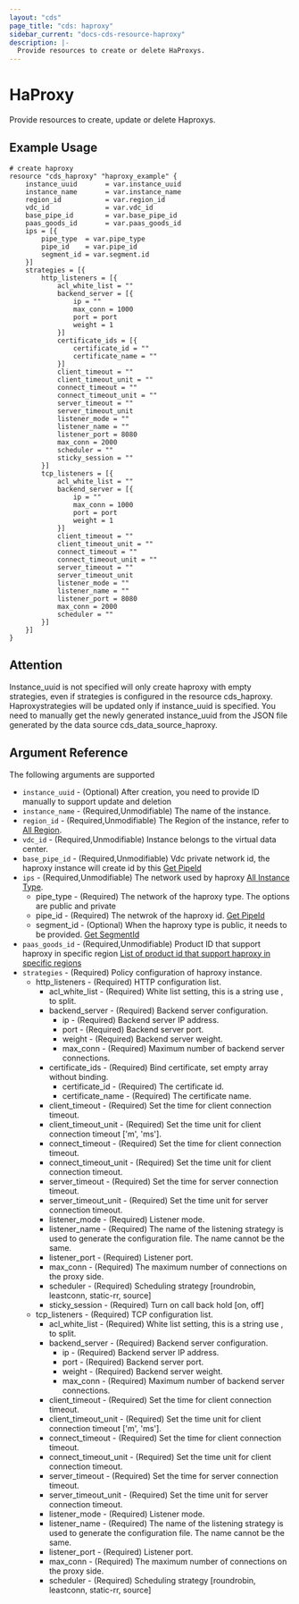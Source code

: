 ```yaml
---
layout: "cds"
page_title: "cds: haproxy"
sidebar_current: "docs-cds-resource-haproxy"
description: |-
  Provide resources to create or delete HaProxys.
---
```


# HaProxy

Provide resources to create, update or delete Haproxys.

## Example Usage

```hcl
# create haproxy
resource "cds_haproxy" "haproxy_example" {
    instance_uuid       = var.instance_uuid
    instance_name       = var.instance_name
    region_id           = var.region_id
    vdc_id              = var.vdc_id
    base_pipe_id        = var.base_pipe_id
    paas_goods_id       = var.paas_goods_id
    ips = [{
        pipe_type  = var.pipe_type
        pipe_id    = var.pipe_id
        segment_id = var.segment.id
    }]
    strategies = [{
        http_listeners = [{
            acl_white_list = ""
            backend_server = [{
                ip = ""
                max_conn = 1000
                port = port
                weight = 1
            }]
            certificate_ids = [{
                certificate_id = ""
                certificate_name = ""
            }]
            client_timeout = ""
            client_timeout_unit = ""
            connect_timeout = ""
            connect_timeout_unit = ""
            server_timeout = ""
            server_timeout_unit
            listener_mode = ""
            listener_name = ""
            listener_port = 8080
            max_conn = 2000
            scheduler = ""
            sticky_session = ""
        }]
        tcp_listeners = [{
            acl_white_list = ""
            backend_server = [{
                ip = ""
                max_conn = 1000
                port = port
                weight = 1
            }]
            client_timeout = ""
            client_timeout_unit = ""
            connect_timeout = ""
            connect_timeout_unit = ""
            server_timeout = ""
            server_timeout_unit
            listener_mode = ""
            listener_name = ""
            listener_port = 8080
            max_conn = 2000
            scheduler = ""
        }] 
    }] 
}
```

## Attention
Instance_uuid is not specified will only create haproxy with empty strategies, even if strategies is configured in the resource cds_haproxy.  
Haproxystrategies will be updated only if instance_uuid is specified.
You need to manually get the newly generated instance_uuid from the JSON file generated by the data source cds_data_source_haproxy.

## Argument Reference
The following arguments are supported
* `instance_uuid` - (Optional) After creation, you need to provide ID manually to support update and deletion
* `instance_name` - (Required,Unmodifiable) The name of the instance.
* `region_id` - (Required,Unmodifiable) The Region of the instance, refer to [All Region](https://github.com/capitalonline/openapi/blob/master/%E8%B4%9F%E8%BD%BD%E5%9D%87%E8%A1%A1%E6%A6%82%E8%A7%88.md#1describezones).
* `vdc_id` - (Required,Unmodifiable) Instance belongs to the virtual data center.
* `base_pipe_id` - (Required,Unmodifiable) Vdc private network id, the haproxy instance will create id by this [Get PipeId](https://github.com/capitalonline/openapi/blob/master/%E9%A6%96%E4%BA%91OpenAPI(v1.2).md#1describevdc)
* `ips` - (Required,Unmodifiable) The network used by haproxy [All Instance Type](https://github.com/capitalonline/openapi/blob/master/%E9%A6%96%E4%BA%91OpenAPI(v1.2).md#%E4%B8%BB%E6%9C%BA%E7%B1%BB%E5%9E%8B).
  * pipe_type - (Required) The network of the haproxy type. The options are public and private
  * pipe_id - (Required) The netwrok of the haproxy id. [Get PipeId](https://github.com/capitalonline/openapi/blob/master/%E9%A6%96%E4%BA%91OpenAPI(v1.2).md#1describevdc)
  * segment_id - (Optional) When the haproxy type is public, it needs to be provided. [Get SegmentId](https://github.com/capitalonline/openapi/blob/master/%E9%A6%96%E4%BA%91OpenAPI(v1.2).md#1describevdc)
* `paas_goods_id` - (Required,Unmodifiable) Product ID that support haproxy in specific region [List of product id that support haproxy in specific regions](https://github.com/capitalonline/openapi/blob/master/%E8%B4%9F%E8%BD%BD%E5%9D%87%E8%A1%A1%E6%A6%82%E8%A7%88.md#1describezones)
* `strategies` - (Required) Policy configuration of haproxy instance.
  * http_listeners - (Required) HTTP configuration list.
    * acl_white_list - (Required) White list setting, this is a string use , to split.
    * backend_server - (Required) Backend server configuration.
      * ip - (Required) Backend server IP address.
      * port - (Required) Backend server port.
      * weight - (Required) Backend server weight.
      * max_conn - (Required) Maximum number of backend server connections.
    * certificate_ids - (Required) Bind certificate, set empty array without binding.
      * certificate_id - (Required) The certificate id.
      * certificate_name - (Required)  The certificate name.
    * client_timeout - (Required) Set the time for client connection timeout.
    * client_timeout_unit - (Required) Set the time unit for client connection timeout ['m', 'ms'].
    * connect_timeout - (Required) Set the time for client connection timeout.
    * connect_timeout_unit - (Required) Set the time unit for client connection timeout.
    * server_timeout - (Required) Set the time for server connection timeout.
    * server_timeout_unit - (Required) Set the time unit for server connection timeout.
    * listener_mode - (Required) Listener mode.
    * listener_name - (Required) The name of the listening strategy is used to generate the configuration file. The name cannot be the same.
    * listener_port - (Required) Listener port.
    * max_conn - (Required) The maximum number of connections on the proxy side.
    * scheduler - (Required) Scheduling strategy [roundrobin, leastconn, static-rr, source]
    * sticky_session - (Required) Turn on call back hold [on, off]
  * tcp_listeners - (Required) TCP configuration list.
    * acl_white_list - (Required) White list setting, this is a string use , to split.
    * backend_server - (Required) Backend server configuration.
      * ip - (Required) Backend server IP address.
      * port - (Required) Backend server port.
      * weight - (Required) Backend server weight.
      * max_conn - (Required) Maximum number of backend server connections.
    * client_timeout - (Required) Set the time for client connection timeout.
    * client_timeout_unit - (Required) Set the time unit for client connection timeout ['m', 'ms'].
    * connect_timeout - (Required) Set the time for client connection timeout.
    * connect_timeout_unit - (Required) Set the time unit for client connection timeout.
    * server_timeout - (Required) Set the time for server connection timeout.
    * server_timeout_unit - (Required) Set the time unit for server connection timeout.
    * listener_mode - (Required) Listener mode.
    * listener_name - (Required) The name of the listening strategy is used to generate the configuration file. The name cannot be the same.
    * listener_port - (Required) Listener port.
    * max_conn - (Required) The maximum number of connections on the proxy side.
    * scheduler - (Required) Scheduling strategy [roundrobin, leastconn, static-rr, source]
